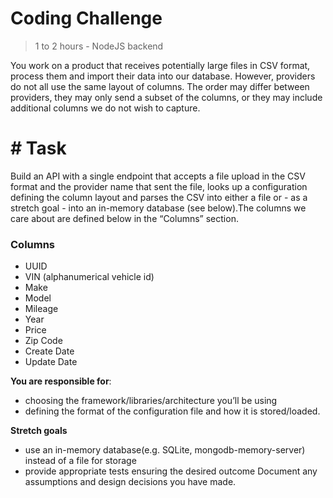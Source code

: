 # Coding Challenge

> 1 to 2 hours - NodeJS backend

You work on a product that receives potentially large files in CSV format,
process them and import their data into our database. However, providers do not
all use the same layout of columns. The order may differ between providers, they
may only send a subset of the columns, or they may include additional columns we
do not wish to capture.

# # Task

Build an API with a single endpoint that accepts a file upload in the CSV format
and the provider name that sent the file, looks up a configuration defining the
column layout and parses the CSV into either a file or - as a stretch goal -
into an in-memory database (see below).The columns we care about are defined
below in the “Columns” section.

### Columns

- UUID
- VIN (alphanumerical vehicle id)
- Make
- Model
- Mileage
- Year
- Price
- Zip Code
- Create Date
- Update Date

**You are responsible for**:

- choosing the framework/libraries/architecture you’ll be using
- defining the format of the configuration file and how it is stored/loaded.

**Stretch goals**

- use an in-memory database(e.g. SQLite, mongodb-memory-server) instead of a
  file for storage
- provide appropriate tests ensuring the desired outcome Document any
  assumptions and design decisions you have made.